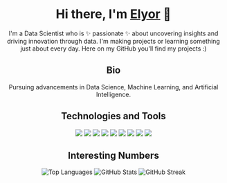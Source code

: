 <h1 align="center">Hi there, I'm <a href="https://github.com/elyorcode">Elyor</a> 👋</h1>

<p align="center">I'm a Data Scientist who is ✨ passionate ✨ about uncovering insights and driving innovation through data. I'm making projects or learning something just about every day. Here on my GitHub you'll find my projects :)</p>

<h2 align="center">Bio</h2>

<p align="center">Pursuing advancements in Data Science, Machine Learning, and Artificial Intelligence.</p>

<h2 align="center">Technologies and Tools</h2>

<p align="center">
  <img src="https://img.shields.io/badge/Python-3776AB?style=for-the-badge&logo=python&logoColor=white"/>
  <img src="https://img.shields.io/badge/TensorFlow-FF6F00?style=for-the-badge&logo=tensorflow&logoColor=white"/>
  <img src="https://img.shields.io/badge/Keras-D00000?style=for-the-badge&logo=keras&logoColor=white"/>
  <img src="https://img.shields.io/badge/Scikit--Learn-F7931E?style=for-the-badge&logo=scikit-learn&logoColor=white"/>
  <img src="https://img.shields.io/badge/Pandas-150458?style=for-the-badge&logo=pandas&logoColor=white"/>
  <img src="https://img.shields.io/badge/Numpy-013243?style=for-the-badge&logo=numpy&logoColor=white"/>
  <img src="https://img.shields.io/badge/SQL-4479A1?style=for-the-badge&logo=postgresql&logoColor=white"/>
  <img src="https://img.shields.io/badge/Matplotlib-334FFA?style=for-the-badge&logo=matplotlib&logoColor=white"/>
  <img src="https://img.shields.io/badge/Seaborn-9ACD32?style=for-the-badge&logo=seaborn&logoColor=white"/>
</p>

<h2 align="center">Interesting Numbers</h2>

<div align="center">
  <img src="https://github-readme-stats.vercel.app/api/top-langs/?username=elyorcode&layout=compact" alt="Top Languages"/>
  <img src="https://github-readme-stats.vercel.app/api?username=elyorcode&show_icons=true" alt="GitHub Stats"/>
  <img src="https://github-readme-streak-stats.herokuapp.com/?user=elyorcode" alt="GitHub Streak"/>
</div>
